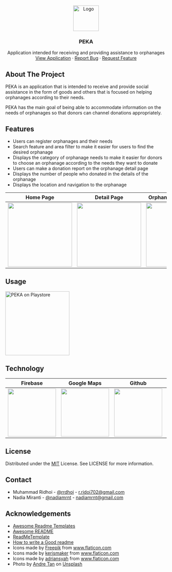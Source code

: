 <br />
<p align="center">
  <a href="https://github.com/nadiamrnt/peka">
    <img src="https://github.com/nadiamrnt/peka/blob/master/Demo%20PEKA/Logo.png" alt="Logo" width="80" height="80">
  </a>

  <h3 align="center">PEKA</h3>

  <p align="center">
    Application intended for receiving and providing assistance to orphanages
    <br />
    <a href="https://play.google.com/store/apps/details?id=com.niatbaik.peka">View Application</a>
    ·
    <a href="r.ridoi702@gmail.com">Report Bug</a>
    ·
    <a href="r.ridoi702@gmail.com">Request Feature</a>
  </p>
</p>

## About The Project

PEKA is an application that is intended to receive and provide social assistance in the form of goods and others that is focused on helping orphanages according to their needs.

PEKA has the main goal of being able to accommodate information on the needs of orphanages so that donors can channel donations appropriately.



## Features

- Users can register orphanages and their needs
- Search feature and area filter to make it easier for users to find the desired orphanage
- Displays the category of orphanage needs to make it easier for donors to choose an orphanage according to the needs they want to donate
- Users can make a donation report on the orphanage detail page
- Displays the number of people who donated in the details of the orphanage
- Displays the location and navigation to the orphanage

| Home Page      | Detail Page      | Orphanage Registration      | Manage Orphanage      |
|------------|-------------|-------------|-------------|
| <img src="https://github.com/nadiamrnt/peka/blob/master/Demo%20PEKA/Video%20Fitur%20Halaman%20Home.gif" width="200"> | <img src="https://github.com/nadiamrnt/peka/blob/master/Demo%20PEKA/Video%20Fitur%20Halaman%20Detail.gif" width="200"> | <img src="https://github.com/nadiamrnt/peka/blob/master/Demo%20PEKA/Video%20mendaftarkan%20panti%20asuhan.gif" width="200"> | <img src="https://github.com/nadiamrnt/peka/blob/master/Demo%20PEKA/Video%20Kelola%20Panti%20Asuhan.gif" width="200"> |

## Usage
[<img alt="PEKA on Playstore" width="200" src="https://github.com/nadiamrnt/peka/blob/master/Demo%20PEKA/google-play-badge.png" />](https://play.google.com/store/apps/details?id=com.niatbaik.peka)

## Technology
| Firebase      | Google Maps      | Github      | Figma      | Dart      | Flutter      |
|------------|-------------|-------------|-------------|-------------|-------------|
| <img src="https://github.com/nadiamrnt/peka/blob/master/Demo%20PEKA/logo-built_white_firebase.png" width="150"> | <img src="https://github.com/nadiamrnt/peka/blob/master/Demo%20PEKA/Google_Maps-Logo.wine.png" width="150"> | <img src="https://github.com/nadiamrnt/peka/blob/master/Demo%20PEKA/github_original_wordmark_logo_icon_146506.png" width="150"> | <img src="https://github.com/nadiamrnt/peka/blob/master/Demo%20PEKA/logo_figma.png" width="150"> | <img src="https://github.com/nadiamrnt/peka/blob/master/Demo%20PEKA/logo_dart_192px.png" width="150"> | <img src="https://github.com/nadiamrnt/peka/blob/master/Demo%20PEKA/logo_flutter_1080px_clr.png" width="120"> |

## License

Distributed under the [MIT](https://choosealicense.com/licenses/mit/) License. See LICENSE for more information.


## Contact

- Muhammad Ridhoi - [@rrdhoi](https://github.com/rrdhoi) - r.ridoi702@gmail.com
- Nadia Miranti - [@nadiamrnt](https://github.com/nadiamrnt) - nadiamrnt@gmail.com

## Acknowledgements

 - [Awesome Readme Templates](https://awesomeopensource.com/project/elangosundar/awesome-README-templates)
 - [Awesome README](https://github.com/matiassingers/awesome-readme)
 - [ReadMeTemplate](https://github.com/roshanlam/ReadMeTemplate/)
 - [How to write a Good readme](https://bulldogjob.com/news/449-how-to-write-a-good-readme-for-your-github-project)
 - <div>Icons made by <a href="https://www.freepik.com" title="Freepik">Freepik</a> from <a href="https://www.flaticon.com/" title="Flaticon">www.flaticon.com</a></div>
 - <div>Icons made by <a href="https://www.flaticon.com/authors/kerismaker" title="kerismaker">kerismaker</a> from <a href="https://www.flaticon.com/" title="Flaticon">www.flaticon.com</a></div>
 - <div>Icons made by <a href="https://www.flaticon.com/authors/adriansyah" title="adriansyah">adriansyah</a> from <a href="https://www.flaticon.com/" title="Flaticon">www.flaticon.com</a></div>
 - Photo by <a href="https://unsplash.com/@andredantan19?utm_source=unsplash&utm_medium=referral&utm_content=creditCopyText">Andre Tan</a> on <a href="https://unsplash.com/s/photos/selfie?utm_source=unsplash&utm_medium=referral&utm_content=creditCopyText">Unsplash</a>

